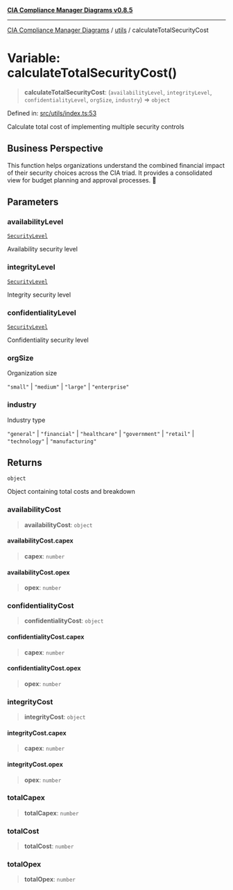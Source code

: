 [**CIA Compliance Manager Diagrams v0.8.5**](../../README.md)

***

[CIA Compliance Manager Diagrams](../../modules.md) / [utils](../README.md) / calculateTotalSecurityCost

# Variable: calculateTotalSecurityCost()

> **calculateTotalSecurityCost**: (`availabilityLevel`, `integrityLevel`, `confidentialityLevel`, `orgSize`, `industry`) => `object`

Defined in: [src/utils/index.ts:53](https://github.com/Hack23/cia-compliance-manager/blob/3ae0301247f765ba03c8c0fe645db4718bb8af76/src/utils/index.ts#L53)

Calculate total cost of implementing multiple security controls

## Business Perspective

This function helps organizations understand the combined financial impact
of their security choices across the CIA triad. It provides a consolidated
view for budget planning and approval processes. 💼

## Parameters

### availabilityLevel

[`SecurityLevel`](../../types/cia/type-aliases/SecurityLevel.md)

Availability security level

### integrityLevel

[`SecurityLevel`](../../types/cia/type-aliases/SecurityLevel.md)

Integrity security level

### confidentialityLevel

[`SecurityLevel`](../../types/cia/type-aliases/SecurityLevel.md)

Confidentiality security level

### orgSize

Organization size

`"small"` | `"medium"` | `"large"` | `"enterprise"`

### industry

Industry type

`"general"` | `"financial"` | `"healthcare"` | `"government"` | `"retail"` | `"technology"` | `"manufacturing"`

## Returns

`object`

Object containing total costs and breakdown

### availabilityCost

> **availabilityCost**: `object`

#### availabilityCost.capex

> **capex**: `number`

#### availabilityCost.opex

> **opex**: `number`

### confidentialityCost

> **confidentialityCost**: `object`

#### confidentialityCost.capex

> **capex**: `number`

#### confidentialityCost.opex

> **opex**: `number`

### integrityCost

> **integrityCost**: `object`

#### integrityCost.capex

> **capex**: `number`

#### integrityCost.opex

> **opex**: `number`

### totalCapex

> **totalCapex**: `number`

### totalCost

> **totalCost**: `number`

### totalOpex

> **totalOpex**: `number`
